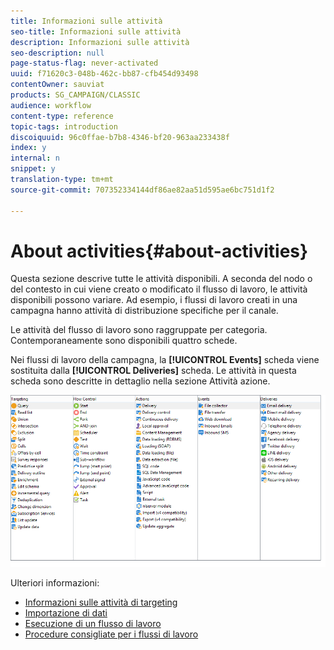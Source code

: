 ```yaml
---
title: Informazioni sulle attività
seo-title: Informazioni sulle attività
description: Informazioni sulle attività
seo-description: null
page-status-flag: never-activated
uuid: f71620c3-048b-462c-bb87-cfb454d93498
contentOwner: sauviat
products: SG_CAMPAIGN/CLASSIC
audience: workflow
content-type: reference
topic-tags: introduction
discoiquuid: 96c0ffae-b7b8-4346-bf20-963aa233438f
index: y
internal: n
snippet: y
translation-type: tm+mt
source-git-commit: 707352334144df86ae82aa51d595ae6bc751d1f2

---
```



# About activities{#about-activities}

Questa sezione descrive tutte le attività disponibili. A seconda del nodo o del contesto in cui viene creato o modificato il flusso di lavoro, le attività disponibili possono variare. Ad esempio, i flussi di lavoro creati in una campagna hanno attività di distribuzione specifiche per il canale.

Le attività del flusso di lavoro sono raggruppate per categoria. Contemporaneamente sono disponibili quattro schede.

Nei flussi di lavoro della campagna, la **[!UICONTROL Events]** scheda viene sostituita dalla **[!UICONTROL Deliveries]** scheda. Le attività in questa scheda sono descritte in dettaglio nella sezione Attività [](../../workflow/using/about-action-activities.md) azione.

![](assets/wf-activity-tabs.png)

Ulteriori informazioni:

* [Informazioni sulle attività di targeting](../../workflow/using/about-targeting-activities.md)
* [Importazione di dati](../../workflow/using/importing-data.md)
* [Esecuzione di un flusso di lavoro](../../workflow/using/executing-a-workflow.md)
* [Procedure consigliate per i flussi di lavoro](../../workflow/using/workflow-best-practices.md)
